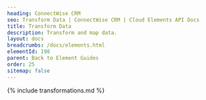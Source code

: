 ```yaml
---
heading: ConnectWise CRM
seo: Transform Data | ConnectWise CRM | Cloud Elements API Docs
title: Transform Data
description: Transform and map data.
layout: docs
breadcrumbs: /docs/elements.html
elementId: 198
parent: Back to Element Guides
order: 25
sitemap: false
---
```


{% include transformations.md %}
